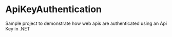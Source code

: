 # ApiKeyAuthentication
Sample project to demonstrate how web apis are authenticated using an Api Key in .NET
